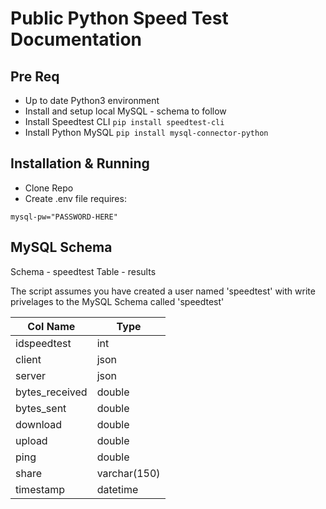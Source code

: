 # Public Python Speed Test Documentation

## Pre Req 
* Up to date Python3 environment
* Install and setup local MySQL - schema to follow
* Install Speedtest CLI
`pip install speedtest-cli`
* Install Python MySQL
`pip install mysql-connector-python`

## Installation & Running
* Clone Repo
* Create .env file requires:
```
mysql-pw="PASSWORD-HERE"
```


## MySQL Schema
Schema - speedtest
Table - results

The script assumes you have created a user named 'speedtest' with write privelages to the MySQL Schema called 'speedtest'

Col Name | Type
---------|-------
idspeedtest | int
client | json
server | json
bytes_received | double
bytes_sent | double
download | double
upload | double
ping | double
share | varchar(150)
timestamp | datetime
